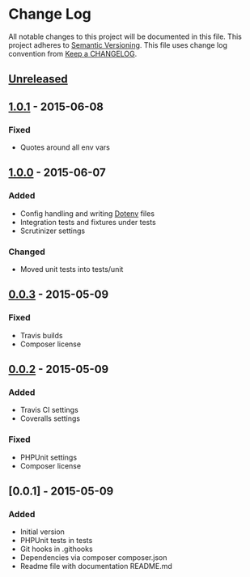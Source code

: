 # Change Log
All notable changes to this project will be documented in this file.
This project adheres to [Semantic Versioning](http://semver.org/).
This file uses change log convention from [Keep a CHANGELOG](http://keepachangelog.com).

## [Unreleased][unreleased]

## [1.0.1] - 2015-06-08
### Fixed
- Quotes around all env vars

## [1.0.0] - 2015-06-07
### Added
- Config handling and writing [Dotenv] files
- Integration tests and fixtures under tests
- Scrutinizer settings
### Changed
- Moved unit tests into tests/unit

## [0.0.3] - 2015-05-09
### Fixed
- Travis builds
- Composer license

## [0.0.2] - 2015-05-09
### Added
- Travis CI settings
- Coveralls settings
### Fixed
- PHPUnit settings
- Composer license

## [0.0.1] - 2015-05-09
### Added
- Initial version
- PHPUnit tests in tests
- Git hooks in .githooks
- Dependencies via composer composer.json
- Readme file with documentation README.md

[Dotenv]: https://github.com/vlucas/phpdotenv

[unreleased]: https://github.com/markchalloner/satisgen/compare/1.0.0...HEAD
[1.0.1]: https://github.com/markchalloner/satisgen/compare/1.0.0...1.0.1
[1.0.0]: https://github.com/markchalloner/satisgen/compare/0.0.3...1.0.0
[0.0.3]: https://github.com/markchalloner/satisgen/compare/0.0.2...0.0.3
[0.0.2]: https://github.com/markchalloner/satisgen/compare/0.0.1...0.0.2


